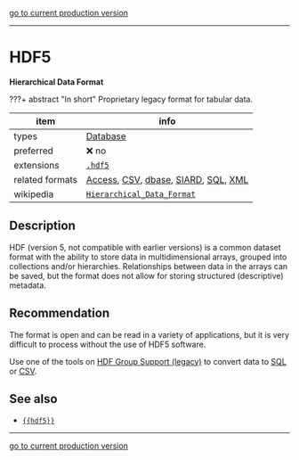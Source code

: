 [go to current production version]({{preferredFormats}})

---



# HDF5

**Hierarchical Data Format**

???+ abstract "In short"
    Proprietary legacy format for tabular data.

item | info
--- | ---
types | [Database](../dataTypes/database.md)
preferred | ❌ no
extensions | [`.hdf5`](../extensions/hdf5.md)
related formats | [Access](../fileFormats/access.md), [CSV](../fileFormats/csv.md), [dbase](../fileFormats/dbase.md), [SIARD](../fileFormats/siard.md), [SQL](../fileFormats/sql.md), [XML](../fileFormats/xml.md)
wikipedia | [`Hierarchical_Data_Format`]({{wikipedia}}/Hierarchical_Data_Format)

## Description

HDF (version 5, not compatible with earlier versions) is a
common dataset format with the ability to store data in multidimensional arrays,
grouped into collections and/or hierarchies. Relationships between data in the
arrays can be saved, but the format does not allow for storing structured
(descriptive) metadata.

## Recommendation

The format is open and can be read in a variety of
applications, but it is very difficult to process without the use of HDF5
software.

Use one of the tools on
[HDF Group Support (legacy)]({{hdf5tools}})
to convert data to [SQL](../fileFormats/sql.md) or [CSV](../fileFormats/csv.md).


## See also
*   [`{{hdf5}}`]({{hdf5}})




---

[go to current production version]({{preferredFormats}})
